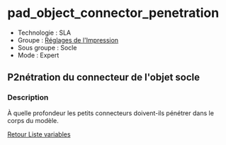 # pad_object_connector_penetration

* Technologie : SLA
* Groupe : [Réglages de l'Impression](../sla_printer/sla_parameters.md)
* Sous groupe : Socle
* Mode : Expert

## P2nétration du connecteur de l'objet socle

### Description

À quelle profondeur les petits connecteurs doivent-ils pénétrer dans le corps du modèle.

[Retour Liste variables](variable_list.md)